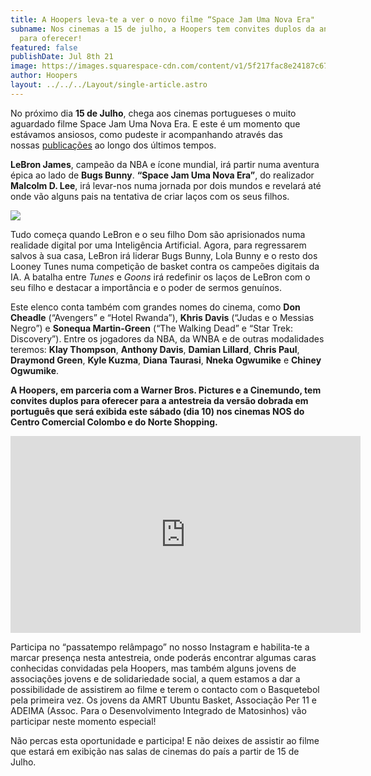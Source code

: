 ```yaml
---
title: A Hoopers leva-te a ver o novo filme “Space Jam Uma Nova Era"
subname: Nos cinemas a 15 de julho, a Hoopers tem convites duplos da antestreia
  para oferecer!
featured: false
publishDate: Jul 8th 21
image: https://images.squarespace-cdn.com/content/v1/5f217fac8e24187c674282cd/1625756752924-PKZOGA62FOA6XMVCLPLB/SJM_still+%281%29.jpeg
author: Hoopers
layout: ../../../Layout/single-article.astro
---
```

<!--StartFragment-->

No próximo dia **15 de Julho**, chega aos cinemas portugueses o muito aguardado filme Space Jam Uma Nova Era. E este é um momento que estávamos ansiosos, como pudeste ir acompanhando através das nossas [publicações](https://www.instagram.com/p/CNNJPKIBC5C/) ao longo dos últimos tempos. 

**LeBron James**, campeão da NBA e ícone mundial, irá partir numa aventura épica ao lado de **Bugs Bunny**. **“Space Jam Uma Nova Era”**, do realizador **Malcolm D. Lee**, irá levar-nos numa jornada por dois mundos e revelará até onde vão alguns pais na tentativa de criar laços com os seus filhos. 

<!--EndFragment-->

![](https://images.squarespace-cdn.com/content/v1/5f217fac8e24187c674282cd/1625756773287-Q72KBY3D1RHG6AHQZAF6/SJM_still+%284%29.jpeg?format=1000w)

<!--StartFragment-->

Tudo começa quando LeBron e o seu filho Dom são aprisionados numa realidade digital por uma Inteligência Artificial. Agora, para regressarem salvos à sua casa, LeBron irá liderar Bugs Bunny, Lola Bunny e o resto dos Looney Tunes numa competição de basket contra os campeões digitais da IA. A batalha entre *Tunes* e *Goons* irá redefinir os laços de LeBron com o seu filho e destacar a importância e o poder de sermos genuínos.

Este elenco conta também com grandes nomes do cinema, como **Don Cheadle** (“Avengers” e “Hotel Rwanda”), **Khris Davis** (“Judas e o Messias Negro”) e **Sonequa Martin-Green** (“The Walking Dead” e “Star Trek: Discovery”). Entre os jogadores da NBA, da WNBA e de outras modalidades teremos: **Klay Thompson**, **Anthony Davis**, **Damian Lillard**, **Chris Paul**, **Draymond Green**, **Kyle Kuzma**, **Diana Taurasi**, **Nneka Ogwumike** e **Chiney Ogwumike**.

**A Hoopers, em parceria com a Warner Bros. Pictures e a Cinemundo, tem convites duplos para oferecer para a antestreia da versão dobrada em português que será exibida este sábado (dia 10) nos cinemas NOS do Centro Comercial Colombo e do Norte Shopping.**

<iframe width="560" height="315" src="https://www.youtube.com/embed/luj3ZCter7U" title="YouTube video player" frameborder="0" allow="accelerometer; autoplay; clipboard-write; encrypted-media; gyroscope; picture-in-picture" allowfullscreen></iframe>

Participa no “passatempo relâmpago” no nosso Instagram e habilita-te a marcar presença nesta antestreia, onde poderás encontrar algumas caras conhecidas convidadas pela Hoopers, mas também alguns jovens de associações jovens e de solidariedade social, a quem estamos a dar a possibilidade de assistirem ao filme e terem o contacto com o Basquetebol pela primeira vez. Os jovens da AMRT Ubuntu Basket, Associação Per 11 e ADEIMA (Assoc. Para o Desenvolvimento Integrado de Matosinhos) vão participar neste momento especial!

Não percas esta oportunidade e participa! E não deixes de assistir ao filme que estará em exibição nas salas de cinemas do país a partir de 15 de Julho.

<!--EndFragment-->